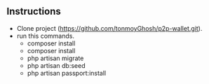 ## Instructions

- Clone project (https://github.com/tonmoyGhosh/p2p-wallet.git).
- run this commands.
    - composer install
    - composer install
    - php artisan migrate
    - php artisan db:seed
    - php artisan passport:install
    
